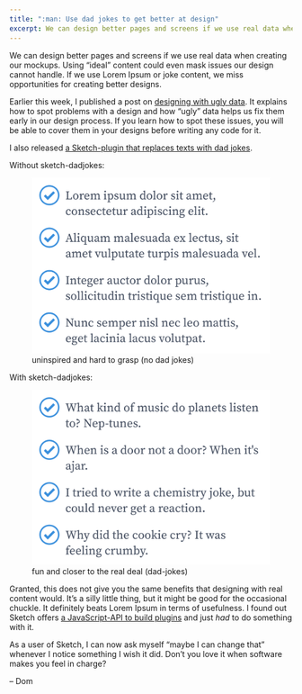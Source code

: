 ```yaml
---
title: ":man: Use dad jokes to get better at design"
excerpt: We can design better pages and screens if we use real data when creating our mockups. I released a Sketch-plugin that replaces texts with dad jokes.
---
```

We can design better pages and screens if we use real data when creating our mockups. Using “ideal” content could even mask issues our design cannot handle. If we use Lorem Ipsum or joke content, we miss opportunities for creating better designs.

Earlier this week, I published a post on [designing with ugly data](/posts/design-with-ugly-data/). It explains how to spot problems with a design and how “ugly” data helps us fix them early in our design process. If you learn how to spot these issues, you will be able to cover them in your designs before writing any code for it.

I also released [a Sketch-plugin that replaces texts with dad jokes](https://github.com/domhabersack/sketch-dadjokes).

Without sketch-dadjokes:

<figure>
  <img src="/assets/newsletters/use-dad-jokes-to-get-better-at-design/before-sketch-dadjokes.png" alt="A list of four items that use lorem ipsum">

  <figcaption>
    uninspired and hard to grasp (no dad jokes)
  </figcaption>
</figure>

With sketch-dadjokes:

<figure>
  <img src="/assets/newsletters/use-dad-jokes-to-get-better-at-design/after-sketch-dadjokes.png" alt="Another list of four items, all of which terrible dad jokes">

  <figcaption>
    fun and closer to the real deal (dad-jokes)
  </figcaption>
</figure>

Granted, this does not give you the same benefits that designing with real content would. It’s a silly little thing, but it might be good for the occasional chuckle. It definitely beats Lorem Ipsum in terms of usefulness. I found out Sketch offers [a JavaScript-API to build plugins](https://developer.sketch.com/reference/api/) and just _had_ to do something with it.

As a user of Sketch, I can now ask myself “maybe I can change that” whenever I notice something I wish it did. Don’t you love it when software makes you feel in charge?

– Dom
